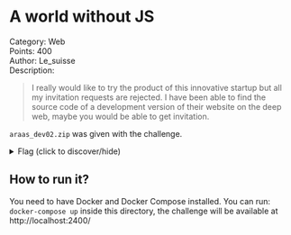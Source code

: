 # A world without JS
Category: Web  
Points: 400  
Author: Le_suisse  
Description:
> I really would like to try the product of this innovative startup but all my
> invitation requests are rejected. I have been able to find the source code of
> a development version of their website on the deep web, maybe you would be
> able to get invitation.

`araas_dev02.zip` was given with the challenge.

<details>
    <summary>Flag (click to discover/hide)</summary>
    <p>GH17{csp_is_not enough}</p>
</details>

## How to run it?
You need to have Docker and Docker Compose installed.
You can run: ``docker-compose up`` inside this directory, the challenge will
be available at http://localhost:2400/
